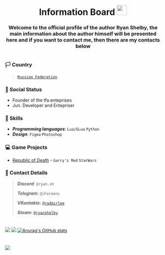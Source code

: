 <h1 align="center">Information Board</a> 
<img src="https://github.com/blackcater/blackcater/raw/main/images/Hi.gif" height="32"/></h1>
<h3 align="center">Welcome to the official profile of the author Ryan Shelby, the main information about the author himself will be presented here and if you want to contact me, then there are my contacts below</h3>
<h1></h1>

### 🏳️ Country
> [`Russian Federation`](https://www.youtube.com/watch?v=OvkOOxklAKE)

### 🔖 Social Status
- Founder of the tfa.enteprises
- Jun. Developer and Entepriser

### 🧠 Skills
- ***Programming languages***: ```Lua/GLua``` ```Python```
- ***Design***: ```Figma``` ```Photoshop```

### 💻 Game Projects
- [Republic of Death](https://discord.gg/4gqdF7BmcT) - `Garry's Mod` `StarWars`

### 📱 Contact Details
> ***Discord***: `@ryan.sh`
> 
> ***Telegram***: `@iFaraons`
> 
> ***VKontakte***: [`@radmirlee`](https://vk.com/radmirlee)
>
> ***Steam***:  [`@ryanshelby`](https://steamcommunity.com/id/ryanshelby/)
<h1></h1>

![](http://github-profile-summary-cards.vercel.app/api/cards/profile-details?username=iFaraons&theme=dark)
![](http://github-profile-summary-cards.vercel.app/api/cards/stats?username=iFaraons&theme=dark)
[![Anurag's GitHub stats](https://github-readme-stats.vercel.app/api?username=iFaraons)](https://github.com/anuraghazra/github-readme-stats)
<h1></h1>

![](https://komarev.com/ghpvc/?username=your-github-iFaraons)
